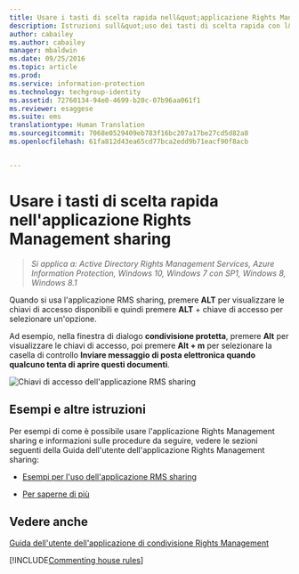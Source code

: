 ```yaml
---
title: Usare i tasti di scelta rapida nell&quot;applicazione Rights Management sharing | Azure Information Protection
description: Istruzioni sull&quot;uso dei tasti di scelta rapida con l&quot;applicazione RMS sharing per Windows.
author: cabailey
ms.author: cabailey
manager: mbaldwin
ms.date: 09/25/2016
ms.topic: article
ms.prod: 
ms.service: information-protection
ms.technology: techgroup-identity
ms.assetid: 72760134-94e0-4699-b20c-07b96aa061f1
ms.reviewer: esaggese
ms.suite: ems
translationtype: Human Translation
ms.sourcegitcommit: 7068e0529409eb783f16bc207a17be27cd5d82a8
ms.openlocfilehash: 61fa812d43ea65cd77bca2edd9b71eacf90f8acb


---
```


# <a name="use-keyboard-shortcuts-in-the-rights-management-sharing-application"></a>Usare i tasti di scelta rapida nell'applicazione Rights Management sharing

>*Si applica a: Active Directory Rights Management Services, Azure Information Protection, Windows 10, Windows 7 con SP1, Windows 8, Windows 8.1*

Quando si usa l'applicazione RMS sharing, premere **ALT** per visualizzare le chiavi di accesso disponibili e quindi premere **ALT** + chiave di accesso per selezionare un'opzione.

Ad esempio, nella finestra di dialogo **condivisione protetta**, premere **Alt** per visualizzare le chiavi di accesso, poi premere **Alt + m** per selezionare la casella di controllo **Inviare messaggio di posta elettronica quando qualcuno tenta di aprire questi documenti**.

![Chiavi di accesso dell'applicazione RMS sharing](../media/ADRMS_MSRMSApp_AccessKeys.png)

## <a name="examples-and-other-instructions"></a>Esempi e altre istruzioni
Per esempi di come è possibile usare l'applicazione Rights Management sharing e informazioni sulle procedure da seguire, vedere le sezioni seguenti della Guida dell'utente dell'applicazione Rights Management sharing:

-   [Esempi per l'uso dell'applicazione RMS sharing](sharing-app-user-guide.md#examples-for-using-the-rms-sharing-application)

-   [Per saperne di più](sharing-app-user-guide.md#what-do-you-want-to-do)

## <a name="see-also"></a>Vedere anche
[Guida dell'utente dell'applicazione di condivisione Rights Management](sharing-app-user-guide.md)

[!INCLUDE[Commenting house rules](../includes/houserules.md)]


<!--HONumber=Jan17_HO4-->


